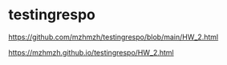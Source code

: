 # testingrespo



https://github.com/mzhmzh/testingrespo/blob/main/HW_2.html

https://mzhmzh.github.io/testingrespo/HW_2.html


